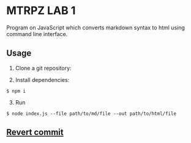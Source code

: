 # MTRPZ LAB 1
Program on JavaScript which converts markdown syntax to html using command line interface.

## Usage

1. Clone a git repository:

2. Install dependencies:
  ```shell
  $ npm i
  ```

3. Run
```shell
$ node index.js --file path/to/md/file --out path/to/html/file
```

## [Revert commit](https://github.com/Andrew2831/mtrpz-lab-1-2/pull/1/commits/1c8b35a60978edde7cf992fdae784ef9f43a6d85)